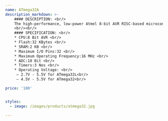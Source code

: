 ```yaml
---
name: ATmega32A
description_markdown: >-
    #### DESCRIPTION: <br/>
    The high-performance, low-power Atmel 8-bit AVR RISC-based microcontroller combines 32KB of programmable flash memory, 2KB SRAM, 1KB EEPROM, an 8-channel 10-bit A/D converter, and a JTAG interface for on-chip debugging. The device supports throughput of 16 MIPS at 16 MHz and operates between 4.5-5.5 volts.
    <br/><br/>
    #### SPECIFICATION: <br/>
    * CPU:8 Bit AVR <br/>
    * Flash:32 KBytes <br/>
    * SRAM:2 KB <br/>
    * Maximum I/O Pins:32 <br/>
    * Maximum Operating Frequency:16 MHz <br/>
    * ADC:10 Bit <br/>
    * Timers:3 Nos <br/>
    * Operating Voltage: <br/>
     – 2.7V - 5.5V for ATmega32L<br/>
     – 4.5V - 5.5V for ATmega32<br/>

price: '180'


styles:
  - image: /images/products/atmega32.jpg

---
```

